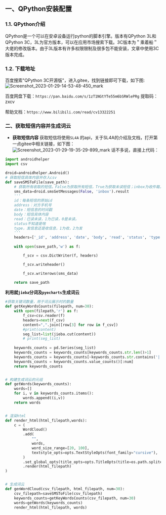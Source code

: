 ## 一、QPython安装配置

### 1.1. QPython介绍
QPython是一个可以在安卓设备运行python的脚本引擎。版本有QPython 3L和QPython 3C，3L为官方版本，可以在应用市场搜索下载。3C版本为＂乘着船＂大佬的修改版本。由于3L版本有许多权限限制及很多包不能安装，文章中使用3C版本完成。

### 1.2. 下载地址
百度搜索"QPython 3C开源版"，进入gitee，找到链接即可下载，如下图:
![Screenshot_2023-01-29-14-53-48-450_mark](https://gitee.com/teisyogun/images/raw/master/Screenshot_2023-01-29-14-53-48-450_mark.jpg)

百度网盘下载：`https://pan.baidu.com/s/1zT1NGtYTe55m6bSRWlePRg`
提取码：zxcv

帮助文档：`https://www.bilibili.com/read/cv13322251`

### 二、获取短信内容并生成词云

- **获取短信内容**
获取短信将使用`SL4A` 的api，关于SL4A的介绍及文档，打开第一点gitee中相关链接，如下图：
![Screenshot_2023-01-29-19-35-29-899_mark](https://gitee.com/teisyogun/images/raw/master/Screenshot_2023-01-29-19-35-29-899_mark.jpg)
话不多说，直接上代码：
```python
import androidhelper
import csv

droid=androidhelper.Android()
# 获取短信具体内容并存入csv
def saveSMSToFile(save_path):
    # 获取所有收取的短信。False为获取所有短信，True为获取未读短信；inbox为收件箱，outbox为发件箱
    sms_data=droid.smsGetMessages(False, 'inbox').result
    '''
    id：每条短信的原始id
    address：对方手机号
    date：短信息的时间戳
    body：短信具体内容
    read：已读未读，1为已读，0是未读。
    status不知道是啥
    type，发信息还是收信息，1为收，2为发
    '''
    headers=['_id', 'address', 'date', 'body', 'read', 'status', 'type']
    
    with open(save_path,'w') as f:

        f_scv = csv.DictWriter(f, headers)

        f_scv.writeheader()

        f_scv.writerows(sms_data)

    return save_path
```

**利用就`jieba`分词及`pyecharts`生成词云**

```python
#获取关键词数量，用于词云展示时的数量  
def getKeyWordsCounts(filepath, num=30):  
    with open(filepath,'r') as f:  
        f_csv=csv.reader(f)  
        headers=next(f_csv)  
        content=",".join([row[3] for row in f_csv])  
        #print(content)  
        seg_list=list(jieba.cut(content))  
        # print(seg_list)  
         
    keywords_counts = pd.Series(seg_list)  
    keywords_counts = keywords_counts[keywords_counts.str.len()>1]  
    keywords_counts = keywords_counts[~keywords_counts.str.contains('|'.join(FILTER_WORDS))]  
    keywords_counts = keywords_counts.value_counts()[:num]  
    return keywords_counts


# 构建生成词云的元组  
def getWords(keywords_counts):  
    words=[]  
    for i, v in keywords_counts.items():  
        words.append((i,v))  
    return words


# 渲染html  
def render_html(html_filepath,words):  
    c = (  
        WordCloud()  
        .add(  
            "",  
            words,  
            word_size_range=[20, 100],  
            textstyle_opts=opts.TextStyleOpts(font_family="cursive"),  
        )  
        .set_global_opts(title_opts=opts.TitleOpts(title=os.path.splitext(html_filepath)[0]))  
        .render(html_filepath)  
)


# 生成词云  
def genWordCloud(csv_filepath, html_filepath, num=30):  
    csv_filepath=saveSMSToFile(csv_filepath)  
    keywords_counts=getKeyWordsCounts(csv_filepath, num=30)  
    words=getWords(keywords_counts)  
    render_html(html_filepath, words)

```

